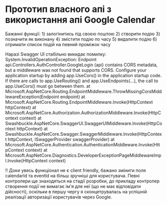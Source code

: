 # Прототип власного апі з використання апі Google Calendar
Бажанні функції: 1) залогінитись під своєю поштою
                 2) створити подію
                 3) позначити як виконану
                 4) змістити подію по часу
                 5) видалити подію
                 6) отримати список подій на певний проміжок часу

Наразі Swagger UI стабільно викидає помилку:
System.InvalidOperationException: Endpoint api.Controllers.AuthController.GoogleLogin (api) contains CORS metadata, but a middleware was not found that supports CORS.
Configure your application startup by adding app.UseCors() in the application startup code. If there are calls to app.UseRouting() and app.UseEndpoints(...), the call to app.UseCors() must go between them.
   at Microsoft.AspNetCore.Routing.EndpointMiddleware.ThrowMissingCorsMiddlewareException(Endpoint endpoint)
   at Microsoft.AspNetCore.Routing.EndpointMiddleware.Invoke(HttpContext httpContext)
   at Microsoft.AspNetCore.Authorization.AuthorizationMiddleware.Invoke(HttpContext context)
   at Swashbuckle.AspNetCore.SwaggerUI.SwaggerUIMiddleware.Invoke(HttpContext httpContext)
   at Swashbuckle.AspNetCore.Swagger.SwaggerMiddleware.Invoke(HttpContext httpContext, ISwaggerProvider swaggerProvider)
   at Microsoft.AspNetCore.Authentication.AuthenticationMiddleware.Invoke(HttpContext context)
   at Microsoft.AspNetCore.Diagnostics.DeveloperExceptionPageMiddlewareImpl.Invoke(HttpContext context)

!! Доки увесь функціонал не є client friendly, бажано змінити поля calendarId та eventId на більш зручніші для користувача. Певні контролери ще знаходяться на стадії розробки, до прикладу контролер створення події не вимагає ім'я для неї (що не має відповідати дійсності), оскільки в першу чергу я сконцетрувалась на успішній реалізації авторизації користувачів через Google.
